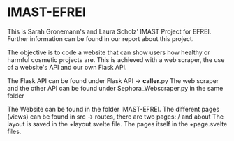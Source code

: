 # IMAST-EFREI
This is Sarah Gronemann's and Laura Scholz' IMAST Project for EFREI.
Further information can be found in our report about this project.

The objective is to code a website that can show users how healthy or harmful cosmetic projects are.
This is achieved with a web scraper, the use of a website's API and our own Flask API.

The Flask API can be found under Flask API -> __caller__.py
The web scraper and the other API can be found under Sephora_Webscraper.py in the same folder

The Website can be found in the folder IMAST-EFREI.
The different pages (views) can be found in src -> routes, there are two pages: / and about
The layout is saved in the +layout.svelte file. The pages itself in the +page.svelte files.